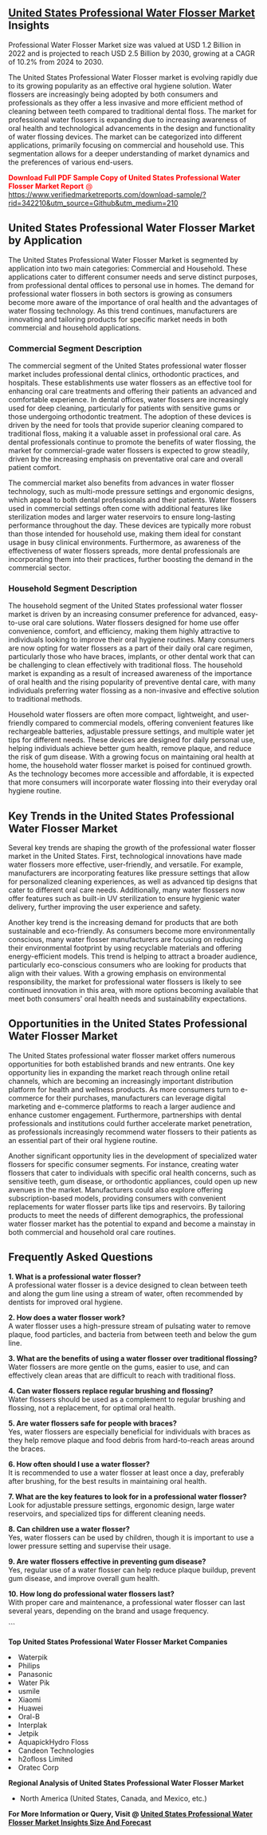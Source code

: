 <h2><a href="https://www.verifiedmarketreports.com/download-sample/?rid=342210&amp;utm_source=Github&amp;utm_medium=210" target="_blank">United States Professional Water Flosser Market</a> Insights</h2><p>Professional Water Flosser Market size was valued at USD 1.2 Billion in 2022 and is projected to reach USD 2.5 Billion by 2030, growing at a CAGR of 10.2% from 2024 to 2030.</p><p><p>The United States Professional Water Flosser market is evolving rapidly due to its growing popularity as an effective oral hygiene solution. Water flossers are increasingly being adopted by both consumers and professionals as they offer a less invasive and more efficient method of cleaning between teeth compared to traditional dental floss. The market for professional water flossers is expanding due to increasing awareness of oral health and technological advancements in the design and functionality of water flossing devices. The market can be categorized into different applications, primarily focusing on commercial and household use. This segmentation allows for a deeper understanding of market dynamics and the preferences of various end-users.</p><p><p><span class=""><span style="color: #ff0000;"><strong>Download Full PDF Sample Copy of United States Professional Water Flosser Market Report</strong> @ </span><a href="https://www.verifiedmarketreports.com/download-sample/?rid=342210&amp;utm_source=Github&amp;utm_medium=210" target="_blank">https://www.verifiedmarketreports.com/download-sample/?rid=342210&amp;utm_source=Github&amp;utm_medium=210</a></span></p></p><h2>United States Professional Water Flosser Market by Application</h2><p>The United States Professional Water Flosser Market is segmented by application into two main categories: Commercial and Household. These applications cater to different consumer needs and serve distinct purposes, from professional dental offices to personal use in homes. The demand for professional water flossers in both sectors is growing as consumers become more aware of the importance of oral health and the advantages of water flossing technology. As this trend continues, manufacturers are innovating and tailoring products for specific market needs in both commercial and household applications.</p><h3>Commercial Segment Description</h3><p>The commercial segment of the United States professional water flosser market includes professional dental clinics, orthodontic practices, and hospitals. These establishments use water flossers as an effective tool for enhancing oral care treatments and offering their patients an advanced and comfortable experience. In dental offices, water flossers are increasingly used for deep cleaning, particularly for patients with sensitive gums or those undergoing orthodontic treatment. The adoption of these devices is driven by the need for tools that provide superior cleaning compared to traditional floss, making it a valuable asset in professional oral care. As dental professionals continue to promote the benefits of water flossing, the market for commercial-grade water flossers is expected to grow steadily, driven by the increasing emphasis on preventative oral care and overall patient comfort.</p><p>The commercial market also benefits from advances in water flosser technology, such as multi-mode pressure settings and ergonomic designs, which appeal to both dental professionals and their patients. Water flossers used in commercial settings often come with additional features like sterilization modes and larger water reservoirs to ensure long-lasting performance throughout the day. These devices are typically more robust than those intended for household use, making them ideal for constant usage in busy clinical environments. Furthermore, as awareness of the effectiveness of water flossers spreads, more dental professionals are incorporating them into their practices, further boosting the demand in the commercial sector.</p><h3>Household Segment Description</h3><p>The household segment of the United States professional water flosser market is driven by an increasing consumer preference for advanced, easy-to-use oral care solutions. Water flossers designed for home use offer convenience, comfort, and efficiency, making them highly attractive to individuals looking to improve their oral hygiene routines. Many consumers are now opting for water flossers as a part of their daily oral care regimen, particularly those who have braces, implants, or other dental work that can be challenging to clean effectively with traditional floss. The household market is expanding as a result of increased awareness of the importance of oral health and the rising popularity of preventive dental care, with many individuals preferring water flossing as a non-invasive and effective solution to traditional methods.</p><p>Household water flossers are often more compact, lightweight, and user-friendly compared to commercial models, offering convenient features like rechargeable batteries, adjustable pressure settings, and multiple water jet tips for different needs. These devices are designed for daily personal use, helping individuals achieve better gum health, remove plaque, and reduce the risk of gum disease. With a growing focus on maintaining oral health at home, the household water flosser market is poised for continued growth. As the technology becomes more accessible and affordable, it is expected that more consumers will incorporate water flossing into their everyday oral hygiene routine.</p><h2>Key Trends in the United States Professional Water Flosser Market</h2><p>Several key trends are shaping the growth of the professional water flosser market in the United States. First, technological innovations have made water flossers more effective, user-friendly, and versatile. For example, manufacturers are incorporating features like pressure settings that allow for personalized cleaning experiences, as well as advanced tip designs that cater to different oral care needs. Additionally, many water flossers now offer features such as built-in UV sterilization to ensure hygienic water delivery, further improving the user experience and safety.</p><p>Another key trend is the increasing demand for products that are both sustainable and eco-friendly. As consumers become more environmentally conscious, many water flosser manufacturers are focusing on reducing their environmental footprint by using recyclable materials and offering energy-efficient models. This trend is helping to attract a broader audience, particularly eco-conscious consumers who are looking for products that align with their values. With a growing emphasis on environmental responsibility, the market for professional water flossers is likely to see continued innovation in this area, with more options becoming available that meet both consumers' oral health needs and sustainability expectations.</p><h2>Opportunities in the United States Professional Water Flosser Market</h2><p>The United States professional water flosser market offers numerous opportunities for both established brands and new entrants. One key opportunity lies in expanding the market reach through online retail channels, which are becoming an increasingly important distribution platform for health and wellness products. As more consumers turn to e-commerce for their purchases, manufacturers can leverage digital marketing and e-commerce platforms to reach a larger audience and enhance customer engagement. Furthermore, partnerships with dental professionals and institutions could further accelerate market penetration, as professionals increasingly recommend water flossers to their patients as an essential part of their oral hygiene routine.</p><p>Another significant opportunity lies in the development of specialized water flossers for specific consumer segments. For instance, creating water flossers that cater to individuals with specific oral health concerns, such as sensitive teeth, gum disease, or orthodontic appliances, could open up new avenues in the market. Manufacturers could also explore offering subscription-based models, providing consumers with convenient replacements for water flosser parts like tips and reservoirs. By tailoring products to meet the needs of different demographics, the professional water flosser market has the potential to expand and become a mainstay in both commercial and household oral care routines.</p><h2>Frequently Asked Questions</h2><p><strong>1. What is a professional water flosser?</strong><br>A professional water flosser is a device designed to clean between teeth and along the gum line using a stream of water, often recommended by dentists for improved oral hygiene.</p><p><strong>2. How does a water flosser work?</strong><br>A water flosser uses a high-pressure stream of pulsating water to remove plaque, food particles, and bacteria from between teeth and below the gum line.</p><p><strong>3. What are the benefits of using a water flosser over traditional flossing?</strong><br>Water flossers are more gentle on the gums, easier to use, and can effectively clean areas that are difficult to reach with traditional floss.</p><p><strong>4. Can water flossers replace regular brushing and flossing?</strong><br>Water flossers should be used as a complement to regular brushing and flossing, not a replacement, for optimal oral health.</p><p><strong>5. Are water flossers safe for people with braces?</strong><br>Yes, water flossers are especially beneficial for individuals with braces as they help remove plaque and food debris from hard-to-reach areas around the braces.</p><p><strong>6. How often should I use a water flosser?</strong><br>It is recommended to use a water flosser at least once a day, preferably after brushing, for the best results in maintaining oral health.</p><p><strong>7. What are the key features to look for in a professional water flosser?</strong><br>Look for adjustable pressure settings, ergonomic design, large water reservoirs, and specialized tips for different cleaning needs.</p><p><strong>8. Can children use a water flosser?</strong><br>Yes, water flossers can be used by children, though it is important to use a lower pressure setting and supervise their usage.</p><p><strong>9. Are water flossers effective in preventing gum disease?</strong><br>Yes, regular use of a water flosser can help reduce plaque buildup, prevent gum disease, and improve overall gum health.</p><p><strong>10. How long do professional water flossers last?</strong><br>With proper care and maintenance, a professional water flosser can last several years, depending on the brand and usage frequency.</p>```</p><p><strong>Top United States Professional Water Flosser Market Companies</strong></p><div data-test-id=""><p><li>Waterpik</li><li> Philips</li><li> Panasonic</li><li> Water Pik</li><li> usmile</li><li> Xiaomi</li><li> Huawei</li><li> Oral-B</li><li> Interplak</li><li> Jetpik</li><li> AquapickHydro Floss</li><li> Candeon Technologies</li><li> h2ofloss Limited</li><li> Oratec Corp</li></p><div><strong>Regional Analysis of&nbsp;United States Professional Water Flosser Market</strong></div><ul><li dir="ltr"><p dir="ltr">North America&nbsp;(United States, Canada, and Mexico, etc.)</p></li></ul><p><strong>For More Information or Query, Visit @&nbsp;</strong><strong><a href="https://www.verifiedmarketreports.com/product/professional-water-flosser-market/?utm_source=Github&amp;utm_medium=210" target="_blank">United States Professional Water Flosser Market Insights Size And Forecast</a></strong></p></div>
